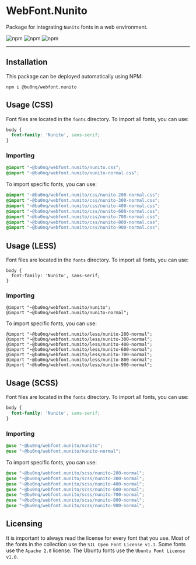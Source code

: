 # WebFont.Nunito

Package for integrating `Nunito` fonts in a web environment.

![npm](https://img.shields.io/npm/v/@bu0nq/webfont.nunito?style=for-the-badge)
![npm](https://img.shields.io/npm/dm/@bu0nq/webfont.nunito?style=for-the-badge)
![npm](https://img.shields.io/npm/dt/@bu0nq/webfont.nunito?style=for-the-badge)
___

## Installation

This package can be deployed automatically using NPM:

```
npm i @bu0nq/webfont.nunito
```

## Usage (CSS)

Font files are located in the `fonts` directory. To import all fonts, you can use:

```css
body {
  font-family: 'Nunito', sans-serif;
}
```

### Importing

```css
@import "~@bu0nq/webfont.nunito/nunito.css";
@import "~@bu0nq/webfont.nunito/nunito-normal.css";
```

To import specific fonts, you can use:

```css
@import "~@bu0nq/webfont.nunito/css/nunito-200-normal.css";
@import "~@bu0nq/webfont.nunito/css/nunito-300-normal.css";
@import "~@bu0nq/webfont.nunito/css/nunito-400-normal.css";
@import "~@bu0nq/webfont.nunito/css/nunito-600-normal.css";
@import "~@bu0nq/webfont.nunito/css/nunito-700-normal.css";
@import "~@bu0nq/webfont.nunito/css/nunito-800-normal.css";
@import "~@bu0nq/webfont.nunito/css/nunito-900-normal.css";
```

## Usage (LESS)

Font files are located in the `fonts` directory. To import all fonts, you can use:

```less
body {
  font-family: 'Nunito', sans-serif;
}
```

### Importing

```less
@import "~@bu0nq/webfont.nunito/nunito";
@import "~@bu0nq/webfont.nunito/nunito-normal";
```

To import specific fonts, you can use:

```less
@import "~@bu0nq/webfont.nunito/less/nunito-200-normal";
@import "~@bu0nq/webfont.nunito/less/nunito-300-normal";
@import "~@bu0nq/webfont.nunito/less/nunito-400-normal";
@import "~@bu0nq/webfont.nunito/less/nunito-600-normal";
@import "~@bu0nq/webfont.nunito/less/nunito-700-normal";
@import "~@bu0nq/webfont.nunito/less/nunito-800-normal";
@import "~@bu0nq/webfont.nunito/less/nunito-900-normal";
```

## Usage (SCSS)

Font files are located in the `fonts` directory. To import all fonts, you can use:

```scss
body {
  font-family: 'Nunito', sans-serif;
}
```

### Importing

```scss
@use "~@bu0nq/webfont.nunito/nunito";
@use "~@bu0nq/webfont.nunito/nunito-normal";
```

To import specific fonts, you can use:

```scss
@use "~@bu0nq/webfont.nunito/scss/nunito-200-normal";
@use "~@bu0nq/webfont.nunito/scss/nunito-300-normal";
@use "~@bu0nq/webfont.nunito/scss/nunito-400-normal";
@use "~@bu0nq/webfont.nunito/scss/nunito-600-normal";
@use "~@bu0nq/webfont.nunito/scss/nunito-700-normal";
@use "~@bu0nq/webfont.nunito/scss/nunito-800-normal";
@use "~@bu0nq/webfont.nunito/scss/nunito-900-normal";
```

## Licensing

It is important to always read the license for every font that you use. Most of the fonts in the collection use the `SIL
Open Font License v1.1`. Some fonts use the `Apache 2.0` license. The Ubuntu fonts use the `Ubuntu Font License v1.0`.
